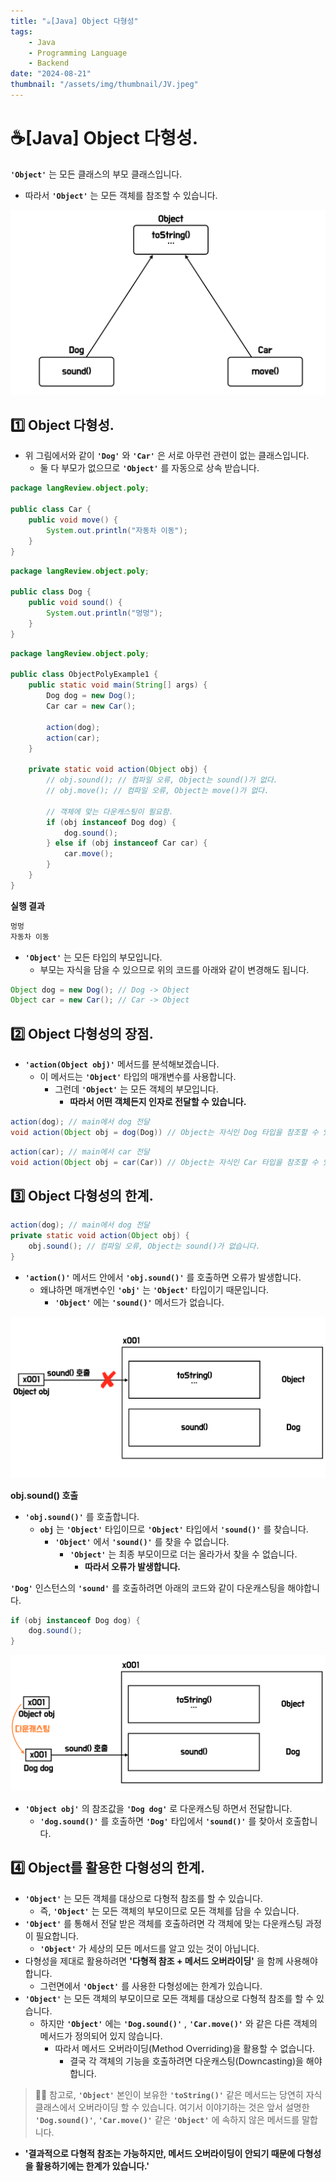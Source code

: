 ```yaml
---
title: "☕️[Java] Object 다형성"
tags:
    - Java
    - Programming Language
    - Backend
date: "2024-08-21"
thumbnail: "/assets/img/thumbnail/JV.jpeg"
---
```


# ☕️[Java] Object 다형성.
**`'Object'`** 는 모든 클래스의 부모 클래스입니다.
- 따라서 **`'Object'`** 는 모든 객체를 참조할 수 있습니다.

<img src = "https://github.com/devKobe24/images2/blob/main/Inflearn-Java-Mid/Object-poly-1.png?raw=true">

## 1️⃣ Object 다형성.
- 위 그림에서와 같이 **`'Dog'`** 와 **`'Car'`** 은 서로 아무런 관련이 없는 클래스입니다.
    - 둘 다 부모가 없으므로 **`'Object'`** 를 자동으로 상속 받습니다.

```java
package langReview.object.poly;

public class Car {
    public void move() {
        System.out.println("자동차 이동");
    }
}
```

```java
package langReview.object.poly;

public class Dog {
    public void sound() {
        System.out.println("멍멍");
    }
}
```

```java
package langReview.object.poly;

public class ObjectPolyExample1 {
    public static void main(String[] args) {
        Dog dog = new Dog();
        Car car = new Car();

        action(dog);
        action(car);
    }

    private static void action(Object obj) {
        // obj.sound(); // 컴파일 오류, Object는 sound()가 없다.
        // obj.move(); // 컴파일 오류, Object는 move()가 없다.

        // 객체에 맞는 다운캐스팅이 필요함.
        if (obj instanceof Dog dog) {
            dog.sound();
        } else if (obj instanceof Car car) {
            car.move();
        }
    }
}
```

**실행 결과**
```bash
멍멍
자동차 이동
```

- **`'Object'`** 는 모든 타입의 부모입니다.
    - 부모는 자식을 담을 수 있으므로 위의 코드를 아래와 같이 변경해도 됩니다.
```java
Object dog = new Dog(); // Dog -> Object
Object car = new Car(); // Car -> Object
```

## 2️⃣ Object 다형성의 장점.
- **`'action(Object obj)'`** 메서드를 분석해보겠습니다.
    - 이 메서드는 **`'Object'`** 타입의 매개변수를 사용합니다.
        - 그런데 **`'Object'`** 는 모든 객체의 부모입니다.
            - **따라서 어떤 객체든지 인자로 전달할 수 있습니다.**

```java
action(dog); // main에서 dog 전달
void action(Object obj = dog(Dog)) // Object는 자식인 Dog 타입을 참조할 수 있습니다.
```

```java
action(car); // main에서 car 전달
void action(Object obj = car(Car)) // Object는 자식인 Car 타입을 참조할 수 있습니다.
```

## 3️⃣ Object 다형성의 한계.
```java
action(dog); // main에서 dog 전달
private static void action(Object obj) {
    obj.sound(); // 컴파일 오류, Object는 sound()가 없습니다.
}
```

- **`'action()'`** 메서드 안에서 **`'obj.sound()'`** 를 호출하면 오류가 발생합니다.
    - 왜냐하면 매개변수인 **`'obj'`** 는 **`'Object'`** 타입이기 때문입니다.
        - **`'Object'`** 에는 **`'sound()'`** 메서드가 없습니다.

<img src = "https://github.com/devKobe24/images2/blob/main/Inflearn-Java-Mid/Object-poly-2.png?raw=true">

**obj.sound() 호출**
- **`'obj.sound()'`** 를 호출합니다.
    - **`obj`** 는 **`'Object'`** 타입이므로 **`'Object'`** 타입에서 **`'sound()'`** 를 찾습니다.
        - **`'Object'`** 에서 **`'sound()'`** 를 찾을 수 없습니다.
            - **`'Object'`** 는 최종 부모이므로 더는 올라가서 찾을 수 없습니다. 
                - **따라서 오류가 발생합니다.**

**`'Dog'`** 인스턴스의 **`'sound'`** 를 호출하려면 아래의 코드와 같이 다운캐스팅을 해야합니다.
```java
if (obj instanceof Dog dog) {
    dog.sound();
}
```

<img src = "https://github.com/devKobe24/images2/blob/main/Inflearn-Java-Mid/Object-poly-3.png?raw=true">

- **`'Object obj'`** 의 참조값을 **`'Dog dog'`** 로 다운캐스팅 하면서 전달합니다.
    - **`'dog.sound()'`** 를 호출하면 **`'Dog'`** 타입에서 **`'sound()'`** 를 찾아서 호출합니다.

## 4️⃣ Object를 활용한 다형성의 한계.
- **`'Object'`** 는 모든 객체를 대상으로 다형적 참조를 할 수 있습니다.
    - 즉, **`'Object'`** 는 모든 객체의 부모이므로 모든 객체를 담을 수 있습니다.
- **`'Object'`** 를 통해서 전달 받은 객체를 호출하려면 각 객체에 맞는 다운캐스팅 과정이 필요합니다.
    - **`'Object'`** 가 세상의 모든 메서드를 알고 있는 것이 아닙니다.
- 다형성을 제대로 활용하려면 **'다형적 참조 + 메서드 오버라이딩'** 을 함께 사용해야 합니다.
    - 그런면에서 **`'Object'`** 를 사용한 다형성에는 한계가 있습니다.
- **`'Object'`** 는 모든 객체의 부모이므로 모든 객체를 대상으로 다형적 참조를 할 수 있습니다.
    - 하지만 **`'Object'`** 에는 **`'Dog.sound()'`** , **`'Car.move()'`** 와 같은 다른 객체의 메서드가 정의되어 있지 않습니다.
        - 따라서 메서드 오버라이딩(Method Overriding)을 활용할 수 없습니다.
            - 결국 각 객체의 기능을 호출하려면 다운캐스팅(Downcasting)을 해야 합니다.
> 🙋‍♂️ 참고로, **`'Object'`** 본인이 보유한 **`'toString()'`** 같은 메서드는 당연히 자식 클래스에서 오버라이딩 할 수 있습니다.
> 여기서 이야기하는 것은 앞서 설명한 **`'Dog.sound()'`**, **`'Car.move()'`** 같은 **`'Object'`** 에 속하지 않은 메서드를 말합니다.

- **'결과적으로 다형적 참조는 가능하지만, 메서드 오버라이딩이 안되기 때문에 다형성을 활용하기에는 한계가 있습니다.'**
